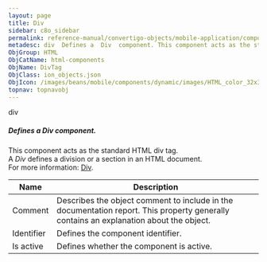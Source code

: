 ```yaml
---
layout: page
title: Div
sidebar: c8o_sidebar
permalink: reference-manual/convertigo-objects/mobile-application/components/html-components/div/
metadesc: div  Defines a  Div  component. This component acts as the standard HTML div tag. A  Div  defines a division or a section in an HTML document.  For mo
ObjGroup: HTML
ObjCatName: html-components
ObjName: DivTag
ObjClass: ion_objects.json
ObjIcon: /images/beans/mobile/components/dynamic/images/HTML_color_32x32.png
topnav: topnavobj
---
```

div<br/>

##### Defines a <i>Div</i> component.<br/>
This component acts as the standard HTML div tag.<br/>
A <i>Div</i> defines a division or a section in an HTML document.<br/>
 For more information: <a href='https://www.w3schools.com/tags/tag_div.asp'>Div</a>.

Name | Description 
--- | ---
Comment | Describes the object comment to include in the documentation report.  This property generally contains an explanation about the object. 
Identifier | Defines the component identifier.  
Is active | Defines whether the component is active. 

